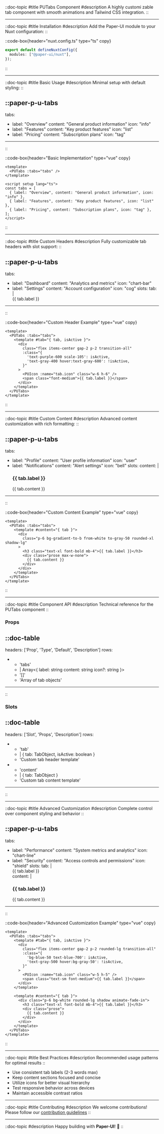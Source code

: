 ::doc-topic
#title
PUTabs Component
#description
A highly customi
zable tab component with smooth animations and Tailwind CSS integration.
::

---

::doc-topic
#title
Installation
#description
Add the Paper-UI module to your Nuxt configuration:
::

::code-box{header="nuxt.config.ts" type="ts" copy}

```ts
export default defineNuxtConfig({
  modules: ["@paper-ui/nuxt"],
});
```

::

---

::doc-topic
#title
Basic Usage
#description
Minimal setup with default styling:
::

## ::paper-p-u-tabs

tabs:

- label: "Overview"
  content: "General product information"
  icon: "info"
- label: "Features"
  content: "Key product features"
  icon: "list"
- label: "Pricing"
  content: "Subscription plans"
  icon: "tag"

---

::

::code-box{header="Basic Implementation" type="vue" copy}

```vue
<template>
  <PUTabs :tabs="tabs" />
</template>

<script setup lang="ts">
const tabs = [
  { label: "Overview", content: "General product information", icon: "info" },
  { label: "Features", content: "Key product features", icon: "list" },
  { label: "Pricing", content: "Subscription plans", icon: "tag" },
];
</script>
```

::

---

::doc-topic
#title
Custom Headers
#description
Fully customizable tab headers with slot support:
::

## ::paper-p-u-tabs

tabs:

- label: "Dashboard"
  content: "Analytics and metrics"
  icon: "chart-bar"
- label: "Settings"
  content: "Account configuration"
  icon: "cog"
  slots:
  tab: |
  <div class="flex items-center gap-2 p-2 transition-all"
           :class="{ 'text-purple-600 scale-105': isActive, 'text-gray-400 hover:text-gray-600': !isActive }">
  <PUIcon :name="tab.icon" class="w-6 h-6" />
  <span class="font-medium">{{ tab.label }}</span>
  </div>

---

::

::code-box{header="Custom Header Example" type="vue" copy}

```vue
<template>
  <PUTabs :tabs="tabs">
    <template #tab="{ tab, isActive }">
      <div
        class="flex items-center gap-2 p-2 transition-all"
        :class="{
          'text-purple-600 scale-105': isActive,
          'text-gray-400 hover:text-gray-600': !isActive,
        }"
      >
        <PUIcon :name="tab.icon" class="w-6 h-6" />
        <span class="font-medium">{{ tab.label }}</span>
      </div>
    </template>
  </PUTabs>
</template>
```

::

---

::doc-topic
#title
Custom Content
#description
Advanced content customization with rich formatting:
::

## ::paper-p-u-tabs

tabs:

- label: "Profile"
  content: "User profile information"
  icon: "user"
- label: "Notifications"
  content: "Alert settings"
  icon: "bell"
  slots:
  content: |
  <div class="p-6 bg-gradient-to-b from-white to-gray-50 rounded-xl shadow-lg">
  <h3 class="text-xl font-bold mb-4">{{ tab.label }}</h3>
  <div class="prose max-w-none">
  {{ tab.content }}
  </div>
  </div>

---

::

::code-box{header="Custom Content Example" type="vue" copy}

```vue
<template>
  <PUTabs :tabs="tabs">
    <template #content="{ tab }">
      <div
        class="p-6 bg-gradient-to-b from-white to-gray-50 rounded-xl shadow-lg"
      >
        <h3 class="text-xl font-bold mb-4">{{ tab.label }}</h3>
        <div class="prose max-w-none">
          {{ tab.content }}
        </div>
      </div>
    </template>
  </PUTabs>
</template>
```

::

---

::doc-topic
#title
Component API
#description
Technical reference for the PUTabs component
::

### Props

## ::doc-table

headers: ['Prop', 'Type', 'Default', 'Description']
rows:

- - 'tabs'
  - |
    Array<{
    label: string
    content: string
    icon?: string
    }>
  - '[]'
  - 'Array of tab objects'

---

::

### Slots

## ::doc-table

headers: ['Slot', 'Props', 'Description']
rows:

- - 'tab'
  - |
    {
    tab: TabObject,
    isActive: boolean
    }
  - 'Custom tab header template'
- - 'content'
  - |
    {
    tab: TabObject
    }
  - 'Custom tab content template'

---

::

---

::doc-topic
#title
Advanced Customization
#description
Complete control over component styling and behavior
::

## ::paper-p-u-tabs

tabs:

- label: "Performance"
  content: "System metrics and analytics"
  icon: "chart-line"
- label: "Security"
  content: "Access controls and permissions"
  icon: "shield"
  slots:
  tab: |
  <div class="flex items-center gap-2 p-2 rounded-lg transition-all"
           :class="{ 'bg-blue-50 text-blue-700': isActive, 'text-gray-500 hover:bg-gray-50': !isActive }">
  <PUIcon :name="tab.icon" class="w-5 h-5" />
  <span class="text-sm font-medium">{{ tab.label }}</span>
  </div>
  content: |
  <div class="p-6 bg-white rounded-lg shadow animate-fade-in">
  <h3 class="text-xl font-bold mb-4">{{ tab.label }}</h3>
  <div class="prose">
  {{ tab.content }}
  </div>
  </div>

---

::

::code-box{header="Advanced Customization Example" type="vue" copy}

```vue
<template>
  <PUTabs :tabs="tabs">
    <template #tab="{ tab, isActive }">
      <div
        class="flex items-center gap-2 p-2 rounded-lg transition-all"
        :class="{
          'bg-blue-50 text-blue-700': isActive,
          'text-gray-500 hover:bg-gray-50': !isActive,
        }"
      >
        <PUIcon :name="tab.icon" class="w-5 h-5" />
        <span class="text-sm font-medium">{{ tab.label }}</span>
      </div>
    </template>

    <template #content="{ tab }">
      <div class="p-6 bg-white rounded-lg shadow animate-fade-in">
        <h3 class="text-xl font-bold mb-4">{{ tab.label }}</h3>
        <div class="prose">
          {{ tab.content }}
        </div>
      </div>
    </template>
  </PUTabs>
</template>
```

::

---

::doc-topic
#title
Best Practices
#description
Recommended usage patterns for optimal results
::

- Use consistent tab labels (2-3 words max)
- Keep content sections focused and concise
- Utilize icons for better visual hierarchy
- Test responsive behavior across devices
- Maintain accessible contrast ratios

---

::doc-topic
#title
Contributing
#description
We welcome contributions! Please follow our [contribution guidelines](https://github.com/paper-ui/contributing)
::

---

::doc-topic
#description
Happy building with **Paper-UI**! 🎉
::
